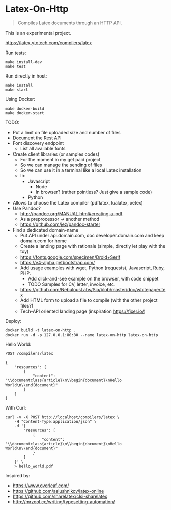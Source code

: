 # Latex-On-Http

> Compiles Latex documents through an HTTP API.

This is an experimental project.

https://latex.ytotech.com/compilers/latex

Run tests:
```
make install-dev
make test
```

Run directly in host:
```
make install
make start
```

Using Docker:
```
make docker-build
make docker-start
```

TODO:
* Put a limit on file uploaded size and number of files
* Document the Rest API
* Font discovery endpoint
    * List all available fonts
* Create client libraries (or samples codes)
    * For the moment in my get paid project
    * So we can manage the sending of files
    * So we can use it in a terminal like a local Latex installation
    * In:
        * Javascript
            * Node
            * In browser? (rather pointless? Just give a sample code)
        * Python
* Allows to choose the Latex compiler (pdflatex, lualatex, xetex)
* Use Pandoc?
  * http://pandoc.org/MANUAL.html#creating-a-pdf
  * As a preprocessor -> another method
  * https://github.com/jez/pandoc-starter
* Find a dedicated domain-name
    * Put API under api.domain.com, doc developer.domain.com and keep domain.com for home
    * Create a landing page with rationale (simple, directly let play with the toy)
    * https://fonts.google.com/specimen/Droid+Serif
    * https://v4-alpha.getbootstrap.com/
    * Add usage examples with wget, Python (requests), Javascript, Ruby, PHP.
        * Add click-and-see example on the browser, with code snippet
        * TODO Samples for CV, letter, invoice, etc.
    * https://github.com/NebulousLabs/Sia/blob/master/doc/whitepaper.tex
    * Add HTML form to upload a file to compile (with the other project files?)
    * Tech-API oriented landing page (inspiration https://fixer.io/)

Deploy:

```
docker build -t latex-on-http .
docker run -d -p 127.0.0.1:80:80 --name latex-on-http latex-on-http
```

Hello World:

`POST /compilers/latex`

```
{
    "resources": [
        {
            "content": "\\documentclass{article}\n\\begin{document}\nHello World\n\\end{document}"
        }
    ]
}
```

With Curl:

```
curl -v -X POST http://localhost/compilers/latex \
    -H "Content-Type:application/json" \
    -d '{
        "resources": [
            {
                "content": "\\documentclass{article}\n\\begin{document}\nHello World\n\\end{document}"
            }
        ]
    }' \
    > hello_world.pdf
```

Inspired by:
* https://www.overleaf.com/
* https://github.com/aslushnikov/latex-online
* https://github.com/sharelatex/clsi-sharelatex
* http://mrzool.cc/writing/typesetting-automation/
